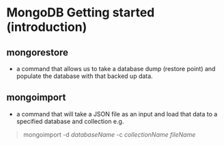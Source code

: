 # MongoDB Getting started (introduction)

## mongorestore
* a command that allows us to take a database dump (restore point) and populate the database with that backed up data.

## mongoimport
* a command that will take a JSON file as an input and load that data to a specified database and collection e.g.
>mongoimport -d _databaseName_ -c _collectionName_ _fileName_
